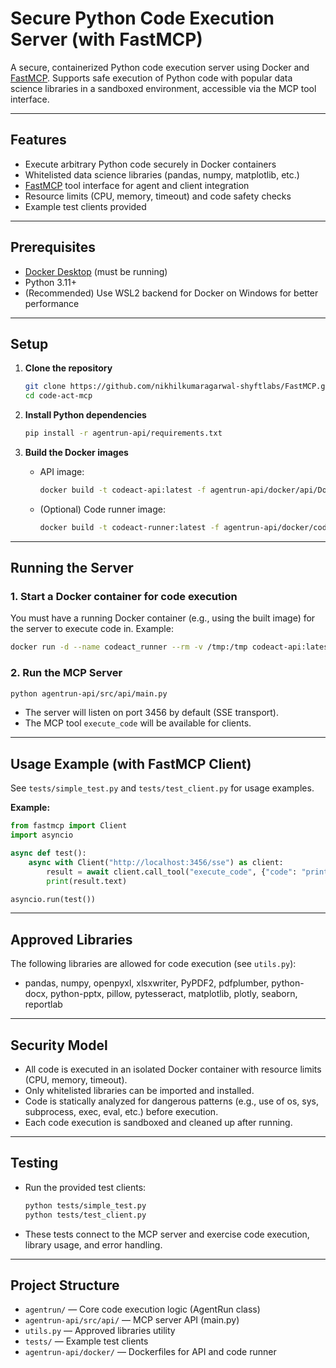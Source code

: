 # Secure Python Code Execution Server (with FastMCP)

A secure, containerized Python code execution server using Docker and [FastMCP](https://github.com/nikhilkumaragarwal-shyftlabs/FastMCP). Supports safe execution of Python code with popular data science libraries in a sandboxed environment, accessible via the MCP tool interface.

---

## Features
- Execute arbitrary Python code securely in Docker containers
- Whitelisted data science libraries (pandas, numpy, matplotlib, etc.)
- [FastMCP](https://github.com/nikhilkumaragarwal-shyftlabs/FastMCP) tool interface for agent and client integration
- Resource limits (CPU, memory, timeout) and code safety checks
- Example test clients provided

---

## Prerequisites
- [Docker Desktop](https://www.docker.com/products/docker-desktop/) (must be running)
- Python 3.11+
- (Recommended) Use WSL2 backend for Docker on Windows for better performance

---

## Setup

1. **Clone the repository**
   ```bash
   git clone https://github.com/nikhilkumaragarwal-shyftlabs/FastMCP.git
   cd code-act-mcp
   ```

2. **Install Python dependencies**
   ```bash
   pip install -r agentrun-api/requirements.txt
   ```

3. **Build the Docker images**
   - API image:
     ```bash
     docker build -t codeact-api:latest -f agentrun-api/docker/api/Dockerfile agentrun-api/
     ```
   - (Optional) Code runner image:
     ```bash
     docker build -t codeact-runner:latest -f agentrun-api/docker/code_runner/Dockerfile agentrun-api/
     ```

---

## Running the Server

### 1. **Start a Docker container for code execution**
You must have a running Docker container (e.g., using the built image) for the server to execute code in. Example:
```bash
docker run -d --name codeact_runner --rm -v /tmp:/tmp codeact-api:latest tail -f /dev/null
```

### 2. **Run the MCP Server**
```bash
python agentrun-api/src/api/main.py
```
- The server will listen on port 3456 by default (SSE transport).
- The MCP tool `execute_code` will be available for clients.

---

## Usage Example (with FastMCP Client)

See `tests/simple_test.py` and `tests/test_client.py` for usage examples.

**Example:**
```python
from fastmcp import Client
import asyncio

async def test():
    async with Client("http://localhost:3456/sse") as client:
        result = await client.call_tool("execute_code", {"code": "print('Hello, World!')"})
        print(result.text)

asyncio.run(test())
```

---

## Approved Libraries
The following libraries are allowed for code execution (see `utils.py`):
- pandas, numpy, openpyxl, xlsxwriter, PyPDF2, pdfplumber, python-docx, python-pptx, pillow, pytesseract, matplotlib, plotly, seaborn, reportlab

---

## Security Model
- All code is executed in an isolated Docker container with resource limits (CPU, memory, timeout).
- Only whitelisted libraries can be imported and installed.
- Code is statically analyzed for dangerous patterns (e.g., use of os, sys, subprocess, exec, eval, etc.) before execution.
- Each code execution is sandboxed and cleaned up after running.

---

## Testing

- Run the provided test clients:
  ```bash
  python tests/simple_test.py
  python tests/test_client.py
  ```
- These tests connect to the MCP server and exercise code execution, library usage, and error handling.

---

## Project Structure

- `agentrun/` — Core code execution logic (AgentRun class)
- `agentrun-api/src/api/` — MCP server API (main.py)
- `utils.py` — Approved libraries utility
- `tests/` — Example test clients
- `agentrun-api/docker/` — Dockerfiles for API and code runner


